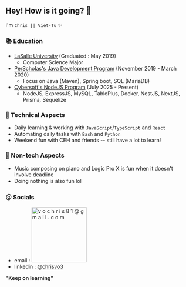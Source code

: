 ## Hey! How is it going? 👋

I'm `Chris || Viet-Tu` ✨

### 📚 Education
* [LaSalle University](https://www.lasalle.edu) (Graduated : May 2019)
  * Computer Science Major
* [PerScholas's Java Development Program](https://perscholas.org/courses/full-stack-java-developer/full-stack-java-developer-powered-by-teksystems-philly/) (November 2019 - March 2020)
  * Focus on Java (Maven), Spring boot, SQL (MariaDB)
* [Cybersoft's NodeJS Program](https://cybersoft.edu.vn) (July 2025 - Present)
  * NodeJS, ExpressJS, MySQL, TablePlus, Docker, NestJS, NextJS, Prisma, Sequelize

### 💼 Technical Aspects
- Daily learning & working with `JavaScript`/`TypeScript` and `React`
- Automating daily tasks with `Bash` and `Python`
- Weekend fun with CEH and friends -- still have a lot to learn!

### 🌱 Non-tech Aspects
- Music composing on piano and Logic Pro X is fun when it doesn't involve deadline
- Doing nothing is also fun lol

### ＠ Socials
* email : <img style="pointer-events: none;" width="150" alt="v o c h r i s 8 1 @ g m a i l . c o m" src="https://github.com/chrisvo81/chrisvo81/assets/20401958/32569dd4-d7c2-48fc-8716-9d40ba84d6bd">
* linkedin : [@chrisvo3](https://www.linkedin.com/in/chrisvo3/)

**"Keep on learning"**
